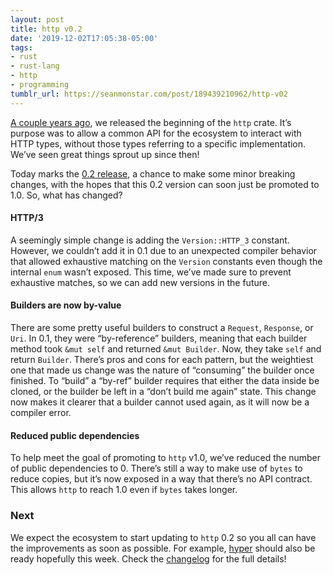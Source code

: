 ```yaml
---
layout: post
title: http v0.2
date: '2019-12-02T17:05:38-05:00'
tags:
- rust
- rust-lang
- http
- programming
tumblr_url: https://seanmonstar.com/post/189439210962/http-v02
---
```

[A couple years ago](https://users.rust-lang.org/t/announcing-the-http-crate/12123), we released the beginning of the `http` crate. It’s purpose was to allow a common API for the ecosystem to interact with HTTP types, without those types referring to a specific implementation. We’ve seen great things sprout up since then!

Today marks the [0.2 release](https://github.com/hyperium/http/releases/tag/v0.2.0), a chance to make some minor breaking changes, with the hopes that this 0.2 version can soon just be promoted to 1.0. So, what has changed?

#### HTTP/3

A seemingly simple change is adding the `Version::HTTP_3` constant. However, we couldn’t add it in 0.1 due to an unexpected compiler behavior that allowed exhaustive matching on the `Version` constants even though the internal `enum` wasn’t exposed. This time, we’ve made sure to prevent exhaustive matches, so we can add new versions in the future.

#### Builders are now by-value

There are some pretty useful builders to construct a `Request`, `Response`, or `Uri`. In 0.1, they were “by-reference” builders, meaning that each builder method took `&mut self` and returned `&mut Builder`. Now, they take `self` and return `Builder`. There’s pros and cons for each pattern, but the weightiest one that made us change was the nature of “consuming” the builder once finished. To “build” a “by-ref” builder requires that either the data inside be cloned, or the builder be left in a “don’t build me again” state. This change now makes it clearer that a builder cannot used again, as it will now be a compiler error.

#### Reduced public dependencies

To help meet the goal of promoting to `http` v1.0, we’ve reduced the number of public dependencies to 0. There’s still a way to make use of `bytes` to reduce copies, but it’s now exposed in a way that there’s no API contract. This allows `http` to reach 1.0 even if `bytes` takes longer.

### Next

We expect the ecosystem to start updating to `http` 0.2 so you all can have the improvements as soon as possible. For example, [hyper](https://hyper.rs) should also be ready hopefully this week. Check the [changelog](https://github.com/hyperium/http/releases/tag/v0.2.0) for the full details!

